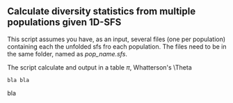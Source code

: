 ## Calculate diversity statistics from multiple populations given 1D-SFS

This script assumes you have, as an input, several files (one per population) containing each the unfolded sfs fro each population. The files need to be in the same folder, named as *pop_name.sfs*.

The script calculate and output in a table $\pi$, Whatterson's \Theta

```
bla bla 

```

bla
